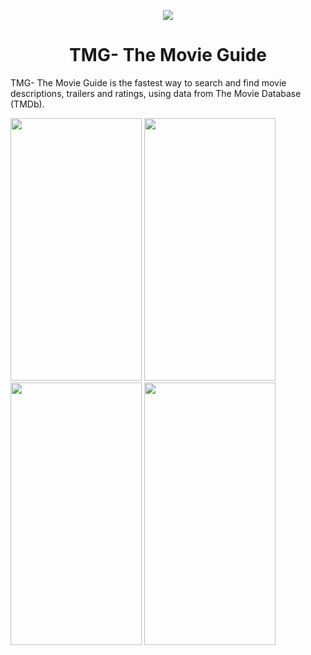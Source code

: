 <p align="center">
  <img src="https://user-images.githubusercontent.com/51262683/62427448-98a7bc00-b710-11e9-88d8-4c8bb7803611.png">
</p>

#  <center>  TMG- The Movie Guide </center> 
TMG- The Movie Guide is the fastest way to search and find movie descriptions, trailers and ratings, using data from The Movie Database (TMDb).

<p float = "left">
 <img width="210" height="420" src="https://user-images.githubusercontent.com/51262683/62483803-30231280-b7d6-11e9-90a0-98d0aaa69c0b.jpg">
 <img width="210" height="420" src="https://user-images.githubusercontent.com/51262683/62483806-30bba900-b7d6-11e9-8166-7d99f09fe57d.jpg">
 <img width="210" height="420" src="https://user-images.githubusercontent.com/51262683/62483805-30231280-b7d6-11e9-84c3-ddcaabafabfa.jpg">
 <img width="210" height="420" src="https://user-images.githubusercontent.com/51262683/62485218-bf7df500-b7d9-11e9-9905-d6944f288743.jpg">
</p>
